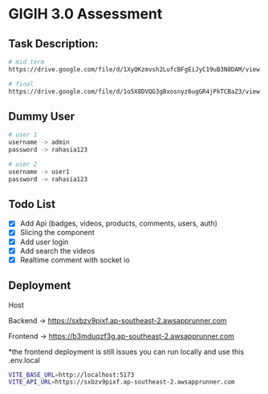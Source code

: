 # GIGIH 3.0 Assessment

## Task Description:

```bash
# mid term
https://drive.google.com/file/d/1XyQKzmvsh2LufcBFgEiJyC19uB3N8DAM/view

# final
https://drive.google.com/file/d/1o5X8DVQG3gBxosnyz6ugGR4jPkTCBaZ3/view
```

## Dummy User

```bash
# user 1
username -> admin
password -> rahasia123

# user 2
username -> user1
password -> rahasia123
```

## Todo List

- [x] Add Api (badges, videos, products, comments, users, auth)
- [x] Slicing the component
- [x] Add user login
- [x] Add search the videos
- [x] Realtime comment with socket io

## Deployment

Host

Backend -> https://sxbzv9pixf.ap-southeast-2.awsapprunner.com

Frontend -> https://b3mduqzf3g.ap-southeast-2.awsapprunner.com

\*the frontend deployment is still issues you can run locally and use this .env.local

```bash
VITE_BASE_URL=http://localhost:5173
VITE_API_URL=https://sxbzv9pixf.ap-southeast-2.awsapprunner.com
```

